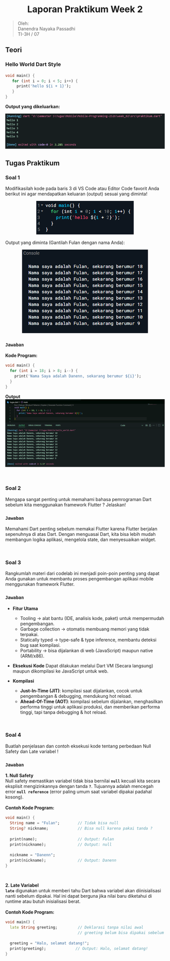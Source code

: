<h1 align="center">Laporan Praktikum Week 2</h1>

> Oleh: <br>
Danendra Nayaka Passadhi <br>
TI-3H / 07

## Teori
### Hello World Dart Style
~~~Dart
void main() { 
   for (int i = 0; i < 5; i++) { 
     print('hello ${i + 1}'); 
   } 
}
~~~

**Output yang dikeluarkan:** <br>
<p align="center">
  <img 
    src="./image/image.png" 
    alt="code" 
  >
</p>


## Tugas Praktikum
### Soal 1
Modifikasilah kode pada baris 3 di VS Code atau Editor Code favorit Anda berikut ini agar mendapatkan keluaran (output) sesuai yang diminta!

<p align="center">
  <img 
    src="./image/71269de4e0dd2e48.png" 
    alt="code" 
  >
</p>

Output yang diminta (Gantilah Fulan dengan nama Anda):

<p align="center">
  <img 
    src="./image/6b02cedc14441fb5.png" 
    alt="code" 
  >
</p>

### `Jawaban`
**Kode Program:**
~~~Dart
void main() {
  for (int i = 18; i > 8; i--) {
    print('Nama Saya adalah Danenn, sekarang berumur ${i}');
  }
}
~~~
**Output**
![output](image/image2.png)

<br>

### Soal 2
Mengapa sangat penting untuk memahami bahasa pemrograman Dart sebelum kita menggunakan framework Flutter ? Jelaskan!

### `Jawaban`
Memahami Dart penting sebelum memakai Flutter karena Flutter berjalan sepenuhnya di atas Dart. Dengan menguasai Dart, kita bisa lebih mudah membangun logika aplikasi, mengelola state, dan menyesuaikan widget.

<br>

### Soal 3
Rangkumlah materi dari codelab ini menjadi poin-poin penting yang dapat Anda gunakan untuk membantu proses pengembangan aplikasi mobile menggunakan framework Flutter.

### `Jawaban`
- **Fitur Utama**
  - Tooling → alat bantu (IDE, analisis kode, paket) untuk mempermudah pengembangan.
  - Garbage collection → otomatis membuang memori yang tidak terpakai.
  - Statically typed → type-safe & type inference, membantu deteksi bug saat kompilasi.
  - Portability → bisa dijalankan di web (JavaScript) maupun native (ARM/x86).

- **Eksekusi Kode**
Dapat dilakukan melalui Dart VM (Secara langsung) maupun dikompilasi ke JavaScript untuk web.
- **Kompilasi**
  - **Just-In-Time (JIT)**: kompilasi saat dijalankan, cocok untuk pengembangan & debugging, mendukung hot reload.
  - **Ahead-Of-Time (AOT)**: kompilasi sebelum dijalankan, menghasilkan performa tinggi untuk aplikasi produksi, dan memberikan performa tinggi, tapi tanpa debugging & hot reload.

<br>

### Soal 4
Buatlah penjelasan dan contoh eksekusi kode tentang perbedaan Null Safety dan Late variabel !

### `Jawaban`
**1. Null Safety** <br>
Null safety memastikan variabel tidak bisa bernilai **`null`** kecuali kita secara eksplisit mengizinkannya dengan tanda **`?`**. Tujuannya adalah mencegah error **`null reference`** (error paling umum saat variabel dipakai padahal kosong).<br><br>
**Contoh Kode Program:**
~~~Dart
void main() {
  String name = "Fulan";        // Tidak bisa null
  String? nickname;             // Bisa null karena pakai tanda ?

  print(name);                  // Output: Fulan
  print(nickname);              // Output: null

  nickname = "Danenn";
  print(nickname);              // Output: Danenn
}
~~~
<br>

**2. Late Variabel** <br>
**`late`** digunakan untuk memberi tahu Dart bahwa variabel akan diinisialisasi nanti sebelum dipakai. Hal ini dapat berguna jika nilai baru diketahui di runtime atau butuh inisialisasi berat. <br><br>
**Contoh Kode Program:**
~~~Dart
void main() {
  late String greeting;         // Deklarasi tanpa nilai awal
                                // greeting belum bisa dipakai sebelum diisi

  greeting = "Halo, selamat datang!";
  print(greeting);             // Output: Halo, selamat datang!
}
~~~
